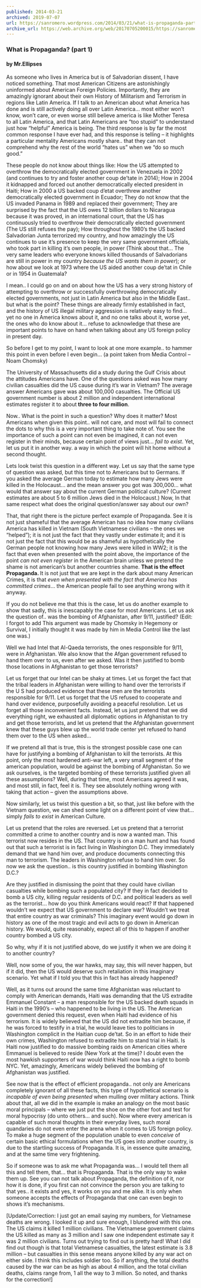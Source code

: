 ```yaml
---
published: 2014-03-21
archived: 2019-07-07
url: https://sanromero.wordpress.com/2014/03/21/what-is-propaganda-part-1/
archive_url: https://web.archive.org/web/20170705200015/https://sanromero.wordpress.com/2014/03/21/what-is-propaganda-part-1/
---
```

<h3 class="entry-title">What is Propaganda? (part&nbsp;1)</h3>      <h4 class="vcard author">by <span class="fn">Mr.Ellipses</span></h4>

<p>As someone who lives in America but is of Salvadorian dissent, I have noticed something. That most American Citizens are astonishingly uninformed about American Foreign Policies. Importantly, they are amazingly ignorant about their own  History of Militarism and Terrorism in regions like Latin America. If I talk to an American about what America has done and is still actively doing all over Latin America&#8230; most either won&#8217;t know, won&#8217;t care, or even worse still believe america is like Mother Teresa to all Latin America, and that Latin Americans are &#8220;too stupid&#8221; to understand just how &#8220;helpful&#8221; America is being. The third response is by far the most common response I have ever had, and this response is telling &#8211; it highlights a particular mentality Americans mostly share.. that they can not comprehend why the rest of the world &#8220;hates us&#8221; when we &#8220;do so much good.&#8221;</p>
<p><span id="more-279"></span></p>
<p>These people do not know about things like:  How the US attempted to overthrow the democratically elected government in Venezuela in 2002 (and continues to try and foster another coup de&#8217;tate in 2014); How in 2004 it kidnapped and forced out another democratically elected president in Haiti; How in 2000 a US backed coup d&#8217;etat overthrew another democratically elected government in Ecuador; They do not know that the US invaded Panama in 1989 and replaced their government; They are surprised by the fact that the US owes 12 billion dollars to Nicaragua because it was proved, in an international court, that the US has continuously tried to overthrow their democratically elected government (The US still refuses the pay); How throughout the 1980&#8217;s the US backed Salvadorian Junta terrorized my country, and how amazingly the US continues to use it&#8217;s presence to keep the very same government officials, who took part in killing it&#8217;s own people, in power (Think about that&#8230; The very same leaders who everyone knows killed thousands of Salvadorians are still in power in my country<em> because the US wants them in power</em>); or how about we look at 1973 where the US aided another coup de&#8217;tat in Chile or in 1954 in Guatemala?</p>
<p>I mean.. I could go on and on about how the US has a very strong history of attempting to overthrow or successfully overthrowing democratically elected governments, not just in Latin America but also in the Middle East.. but what is the point? These things are already firmly established in fact, and the history of US illegal military aggression is relatively easy to find&#8230; yet no one in America knows about it, and no one talks about it, worse yet, the ones who do know about it&#8230; refuse to acknowledge that these are important points to have on hand when talking about any US foreign policy in present day.</p>
<p>So before I get to my point, I want to look at one more example.. to hammer this point in even before I even begin&#8230; (a point taken from Media Control &#8211; Noam Chomsky)</p>
<p>The University of Massachusetts did a study during the Gulf Crisis about the attitudes Americans have. One of the questions asked was how many civilian casualties did the US cause during it&#8217;s war in Vietnam? The average answer Americans gave was about 100,000 casualties. The Official US government number is about 2 million and independent international estimates register it to about<strong> three to four million</strong>.</p>
<p>Now.. What is the point in such a question? Why does it matter? Most Americans when given this point.. will not care, and most will fail to connect the dots to why this is a very important thing to take note of. You see the importance of such a point can not even be imagined, it can not even register in their minds, because certain point of views just&#8230; <em>fail to exist</em>. Yet, let us put it in another way. a way in which the point will hit home without a second thought.</p>
<p>Lets look twist this question in a different way. Let us say that the same type of question was asked, but this time not to Americans but to Germans. If you asked the average German today to estimate how many Jews were killed in the Holocaust&#8230; and the mean answer you got was 300,000&#8230; what would that answer say about the current German political culture? (Current estimates are about 5 to 6 million Jews died in the Holocaust.) Now, In that same respect what does the original question/answer say about our own?</p>
<p>That, that right there is the picture perfect example of Propaganda. See it is not just shameful that the average American has no idea how many civilians America has killed in Vietnam (South Vietnamese civilians &#8211; the ones we &#8220;helped&#8221;); it is not just the fact that they vastly under estimate it; and it is not just the fact that this would be as shameful as hypothetically the German people not knowing how many Jews were killed in WW2; it is the fact that even when presented with the point above, the importance of the point <em>can not even register</em> in the American brain unless we pretend the shame is not american&#8217;s but another countries shame. <strong>That is the effect Propaganda. </strong>It is not just that we are kept in the dark about many American Crimes, it is that <em>e</em><em>ven when presented with the fact that America has committed crimes</em>&#8230; the American people fail to see anything wrong with it anyway.</p>
<p>If you do not believe me that this is the case, let us do another example to show that sadly, this is inescapably the case for most Americans. Let us ask the question of.. was the bombing of Afghanistan, after 9/11, justified? (Edit: I forgot to add This argument was made by Chomsky in Hegemony or Survival, I initially thought it was made by him in Media Control like the last one was.)</p>
<p>Well we had Intel that Al-Qaeda terrorists, the ones responsible for 9/11, were in Afghanistan. We also know that the Afgan government refused to hand them over to us, even after we asked. Was it then justified to bomb those locations in Afghanistan to get those terrorists?</p>
<p>Let us forget that our Intel can be shaky at times. Let us forget the fact that the tribal leaders in Afghanistan were willing to hand over the terrorists if the U S had produced evidence that these men are the terrorists responsible for 9/11. Let us forget that the US refused to cooperate and hand over evidence, purposefully avoiding a peaceful resolution. Let us forget all those inconvenient facts. Instead, let us just pretend that we did everything right, we exhausted all diplomatic options in Afghanistan to try and get those terrorists, and let us pretend that the Afghanistan government knew that these guys blew up the world trade center yet refused to hand them over to the US when asked&#8230;</p>
<p>If we pretend all that is true, this is the strongest possible case one can have for justifying a bombing of Afghanistan to kill the terrorists. At this point, only the most hardened anti-war left, a very small segment of the american population, would be against the bombing of Afghanistan. So we ask ourselves, is the targeted bombing of these terrorists justified given all these assumptions? Well, during that time, most Americans agreed it was, and most still, in fact, feel it is. They see absolutely nothing wrong with taking that action &#8211; given the assumptions above.</p>
<p>Now similarly, let us twist this question a bit, so that, just like before with the Vietnam question, we can shed some light on a different point of view that&#8230; simply <em>fails to exist</em> in American Culture.</p>
<p>Let us pretend that the roles are reversed. Let us pretend that a terrorist committed a crime to another country and is now a wanted man. This terrorist now resides in the US.  That country is on a man hunt and has found out that such a terrorist is in fact living in Washington D.C. They immediately demand that we hand him over, and produce documents connecting this man to terrorism. The leaders in Washington refuse to hand him over. So now we ask the question.. is this country justified in bombing Washington D.C.?</p>
<p>Are they justified in dismissing the point that they could have civilian casualties while bombing such a populated city? If they in fact decided to bomb a US city, killing regular residents of D.C. and political leaders as well as the terrorist&#8230; how do you think Americans would react? If that happened wouldn&#8217;t we expect that US government to declare war? Wouldn&#8217;t we treat that entire country as war criminals? This imaginary event would go down in history as one of the most tragic and evil acts to go down in American history. We would, quite reasonably, expect all of this to happen if another country bombed a US city.</p>
<p>So why, why if it is not justified above, do we justify it when we are doing it to another country?</p>
<p>Well, now some of you, the war hawks, may say, this will never happen, but if it did, then the US would deserve such retaliation in this imaginary scenario. Yet what if I told you that this in fact has already happened?</p>
<p>Well, as it turns out around the same time Afghanistan was reluctant to comply with American demands, Haiti was demanding that the US extradite Emmanuel Constant &#8211; a man responsible for the US backed death squads in Haiti in the 1990&#8217;s &#8211; who happened to be living in the US. The American government denied this request, even when Haiti had evidence of his terrorism. It is widely believed that the US did not extradite him because, if he was forced to testify in a trial, he would leave ties to politicians in Washington complicit in the Haitian cuop de&#8217;tat. So in an effort to hide their own crimes, Washington refused to extradite him to stand trial in Haiti. Is Haiti now justified to do massive bombing raids on American cities where Emmanuel is believed to reside (New York at the time)? I doubt even the most hawkish supporters of war would think Haiti now has a right to bomb NYC. Yet, amazingly, Americans widely believed the bombing of Afghanistan was justified.</p>
<p>See now that is the effect of efficient propaganda.. not only are Americans completely ignorant of all these facts, this type of hypothetical scenario is <em>incapable of even being presented</em> when mulling over military actions. Think about that, all we did in the example is make an analogy on the most basic moral principals &#8211; where we just put the shoe on the other foot and test for moral hypocrisy (do unto others&#8230; and such).  Now where every american is capable of such moral thoughts in their everyday lives, such moral quandaries do not even enter the arena when it comes to US foreign policy. To make a huge segment of the population unable to even <em>conceive</em> of certain basic ethical formulations when the US goes into another country, is due to the startling success of Propaganda. It is, in essence quite amazing, and at the same time very frightening.</p>
<p>So if someone was to ask me what Propaganda was&#8230; I would tell them all this and tell them, that&#8230; that is Propaganda. That is the only way to wake them up. See you can not talk about Propaganda, the definition of it, nor how it is done, if you first can not convince the person you are talking to that yes.. it exists and yes, it works on you and me alike. It is only when someone accepts the effects of Propaganda that one can even begin to shows it&#8217;s mechanisms.</p>
<p>[Update/Correction: I just got an email saying my numbers, for Vietnamese deaths are wrong. I looked it up and sure enough, I blundered with this one. The US claims it killed 1 million civilians. The Vietnamese government claims the US killed as many as 3 million and I saw one independent estimate say it was 2 million civilians. Turns out trying to find out is pretty hard! What I did find out though is that total Vietnamese casualties, the latest estimate is 3.8 million &#8211; but casualties in this sense means anyone killed by any war act on either side. I think this includes soldier too. So if anything, the total deaths caused by the war can be as high as about 4 million, and the total civilian deaths, claims range from, 1 all the way to 3 million. So noted, and thanks for the correction!]</p>